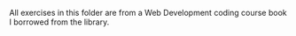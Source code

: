 All exercises in this folder are from a Web Development coding course book I borrowed from the library.
